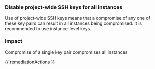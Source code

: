
### Disable project-wide SSH keys for all instances

Use of project-wide SSH keys means that a compromise of any one of these key pairs can result in all instances being compromised. It is recommended to use instance-level keys.

### Impact
Compromise of a single key pair compromises all instances

<!-- DO NOT CHANGE -->
{{ remediationActions }}

